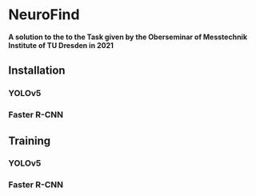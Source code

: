 # NeuroFind
**A solution to the to the Task given by the Oberseminar of Messtechnik Institute of TU Dresden in 2021**

## Installation
### YOLOv5

### Faster R-CNN

## Training
### YOLOv5

### Faster R-CNN

